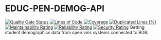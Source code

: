 # EDUC-PEN-DEMOG-API
[![Quality Gate Status](https://sonarcloud.io/api/project_badges/measure?project=bcgov_EDUC-PEN-DEMOG-API&metric=alert_status)](https://sonarcloud.io/dashboard?id=bcgov_EDUC-PEN-DEMOG-API)
[![Lines of Code](https://sonarcloud.io/api/project_badges/measure?project=bcgov_EDUC-PEN-DEMOG-API&metric=ncloc)](https://sonarcloud.io/dashboard?id=bcgov_EDUC-PEN-DEMOG-API)
[![Coverage](https://sonarcloud.io/api/project_badges/measure?project=bcgov_EDUC-PEN-DEMOG-API&metric=coverage)](https://sonarcloud.io/dashboard?id=bcgov_EDUC-PEN-DEMOG-API)
[![Duplicated Lines (%)](https://sonarcloud.io/api/project_badges/measure?project=bcgov_EDUC-PEN-DEMOG-API&metric=duplicated_lines_density)](https://sonarcloud.io/dashboard?id=bcgov_EDUC-PEN-DEMOG-API)
[![Maintainability Rating](https://sonarcloud.io/api/project_badges/measure?project=bcgov_EDUC-PEN-DEMOG-API&metric=sqale_rating)](https://sonarcloud.io/dashboard?id=bcgov_EDUC-PEN-DEMOG-API)
[![Reliability Rating](https://sonarcloud.io/api/project_badges/measure?project=bcgov_EDUC-PEN-DEMOG-API&metric=reliability_rating)](https://sonarcloud.io/dashboard?id=bcgov_EDUC-PEN-DEMOG-API)
[![Security Rating](https://sonarcloud.io/api/project_badges/measure?project=bcgov_EDUC-PEN-DEMOG-API&metric=security_rating)](https://sonarcloud.io/dashboard?id=bcgov_EDUC-PEN-DEMOG-API)
Getting student demographics data from open vms systems connected to RDB.
